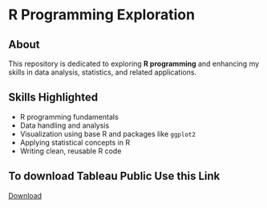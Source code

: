 # R Programming Exploration

## About
This repository is dedicated to exploring **R programming** and enhancing my skills in data analysis, statistics, and related applications. 

## Skills Highlighted
- R programming fundamentals
- Data handling and analysis
- Visualization using base R and packages like `ggplot2`
- Applying statistical concepts in R
- Writing clean, reusable R code

## To download Tableau Public Use this Link
  <a href="https://www.tableau.com/products/public/download?_gl=1*lmdias*_ga*MTEwODk3NTcxMi4xNzU4MTAwNDEz*_ga_8YLN0SNXVS*czE3NTgxMDA0MTEkbzEkZzEkdDE3NTgxMDE4NzIkajYwJGwwJGgw*_gcl_au*NzYwNzEyNzIzLjE3NTgxMDA0MTMuMTU5MDg0NjE0OS4xNzU4MTAxNTQ1LjE3NTgxMDE3MzI.&_ga=2.130522895.1838433963.1758101499-1108975712.1758100413">Download</a>


